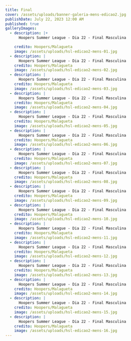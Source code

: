 ```yaml
---
title: Final
cover: /assets/uploads/banner-galeria-mens-edicao2.jpg
publishDate: July 22, 2023 12:00 AM
published: true
galleryImages:
  - description: |+
      Hoopers Summer League - Dia 22 - Final Masculina

    credito: Hoopers/Malagueta
    image: /assets/uploads/hsl-edicao2-mens-01.jpg
  - description: |
      Hoopers Summer League - Dia 22 - Final Masculina
    credito: Hoopers/Malagueta
    image: /assets/uploads/hsl-edicao2-mens-02.jpg
  - description: |
      Hoopers Summer League - Dia 22 - Final Masculina
    credito: Hoopers/Malagueta
    image: /assets/uploads/hsl-edicao2-mens-03.jpg
  - description: |
      Hoopers Summer League - Dia 22 - Final Masculina
    credito: Hoopers/Malagueta
    image: /assets/uploads/hsl-edicao2-mens-04.jpg
  - description: |
      Hoopers Summer League - Dia 22 - Final Masculina
    credito: Hoopers/Malagueta
    image: /assets/uploads/hsl-edicao2-mens-05.jpg
  - description: |
      Hoopers Summer League - Dia 22 - Final Masculina
    credito: Hoopers/Malagueta
    image: /assets/uploads/hsl-edicao2-mens-06.jpg
  - description: |
      Hoopers Summer League - Dia 22 - Final Masculina
    credito: Hoopers/Malagueta
    image: /assets/uploads/hsl-edicao2-mens-07.jpg
  - description: |
      Hoopers Summer League - Dia 22 - Final Masculina
    credito: Hoopers/Malagueta
    image: /assets/uploads/hsl-edicao2-mens-08.jpg
  - description: |
      Hoopers Summer League - Dia 22 - Final Masculina
    credito: Hoopers/Malagueta
    image: /assets/uploads/hsl-edicao2-mens-09.jpg
  - description: |
      Hoopers Summer League - Dia 22 - Final Masculina
    credito: Hoopers/Malagueta
    image: /assets/uploads/hsl-edicao2-mens-10.jpg
  - description: |
      Hoopers Summer League - Dia 22 - Final Masculina
    credito: Hoopers/Malagueta
    image: /assets/uploads/hsl-edicao2-mens-11.jpg
  - description: |
      Hoopers Summer League - Dia 22 - Final Masculina
    credito: Hoopers/Malagueta
    image: /assets/uploads/hsl-edicao2-mens-12.jpg
  - description: |
      Hoopers Summer League - Dia 22 - Final Masculina
    credito: Hoopers/Malagueta
    image: /assets/uploads/hsl-edicao2-mens-13.jpg
  - description: |
      Hoopers Summer League - Dia 22 - Final Masculina
    credito: Hoopers/Malagueta
    image: /assets/uploads/hsl-edicao2-mens-14.jpg
  - description: |
      Hoopers Summer League - Dia 22 - Final Masculina
    credito: Hoopers/Malagueta
    image: /assets/uploads/hsl-edicao2-mens-15.jpg
  - description: |
      Hoopers Summer League - Dia 22 - Final Masculina
    credito: Hoopers/Malagueta
    image: /assets/uploads/hsl-edicao2-mens-16.jpg
---
```

